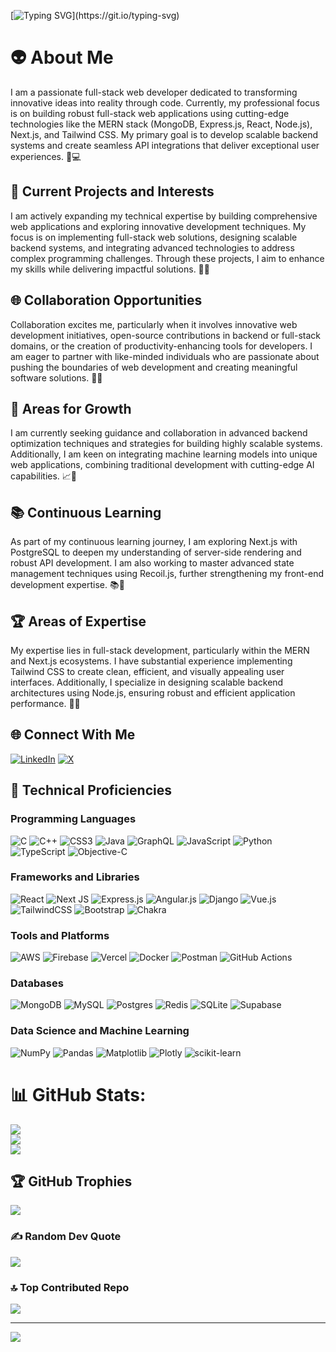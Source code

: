 [![Typing SVG](https://readme-typing-svg.demolab.com?font=Fira+Code&size=16&duration=4000&pause=1000&center=true&vCenter=true&hCenter=true&width=435&lines=Code+%E2%80%A2+Learn+%E2%80%A2+Repeat;Turning+ideas+into+reality+through+code.;Fuelled+by+coffee%2C+powered+by+code.)](https://git.io/typing-svg)
# 👽 About Me

I am a passionate full-stack web developer dedicated to transforming innovative ideas into reality through code. Currently, my professional focus is on building robust full-stack web applications using cutting-edge technologies like the MERN stack (MongoDB, Express.js, React, Node.js), Next.js, and Tailwind CSS. My primary goal is to develop scalable backend systems and create seamless API integrations that deliver exceptional user experiences. 🚀💻

## 🚀 Current Projects and Interests

I am actively expanding my technical expertise by building comprehensive web applications and exploring innovative development techniques. My focus is on implementing full-stack web solutions, designing scalable backend systems, and integrating advanced technologies to address complex programming challenges. Through these projects, I aim to enhance my skills while delivering impactful solutions. 🌟🔧

## 🌐 Collaboration Opportunities

Collaboration excites me, particularly when it involves innovative web development initiatives, open-source contributions in backend or full-stack domains, or the creation of productivity-enhancing tools for developers. I am eager to partner with like-minded individuals who are passionate about pushing the boundaries of web development and creating meaningful software solutions. 🤝🌐

## 🌱 Areas for Growth

I am currently seeking guidance and collaboration in advanced backend optimization techniques and strategies for building highly scalable systems. Additionally, I am keen on integrating machine learning models into unique web applications, combining traditional development with cutting-edge AI capabilities. 📈🧠

## 📚 Continuous Learning

As part of my continuous learning journey, I am exploring Next.js with PostgreSQL to deepen my understanding of server-side rendering and robust API development. I am also working to master advanced state management techniques using Recoil.js, further strengthening my front-end development expertise. 📚🔬

## 🏆 Areas of Expertise

My expertise lies in full-stack development, particularly within the MERN and Next.js ecosystems. I have substantial experience implementing Tailwind CSS to create clean, efficient, and visually appealing user interfaces. Additionally, I specialize in designing scalable backend architectures using Node.js, ensuring robust and efficient application performance. 🎯🔧

## 🌐 Connect With Me

[![LinkedIn](https://img.shields.io/badge/LinkedIn-%230077B5.svg?logo=linkedin&logoColor=white)](https://linkedin.com/in/samanpreet-singh-921996225/) [![X](https://img.shields.io/badge/X-black.svg?logo=X&logoColor=white)](https://x.com/Saman1202)

## 🔧 Technical Proficiencies

### Programming Languages
![C](https://img.shields.io/badge/c-%2300599C.svg?style=flat-square&logo=c&logoColor=white)
![C++](https://img.shields.io/badge/c++-%2300599C.svg?style=flat-square&logo=c%2B%2B&logoColor=white)
![CSS3](https://img.shields.io/badge/css3-%231572B6.svg?style=flat-square&logo=css3&logoColor=white)
![Java](https://img.shields.io/badge/java-%23ED8B00.svg?style=flat-square&logo=openjdk&logoColor=white)
![GraphQL](https://img.shields.io/badge/-GraphQL-E10098?style=flat-square&logo=graphql&logoColor=white)
![JavaScript](https://img.shields.io/badge/javascript-%23323330.svg?style=flat-square&logo=javascript&logoColor=%23F7DF1E)
![Python](https://img.shields.io/badge/python-3670A0?style=flat-square&logo=python&logoColor=ffdd54)
![TypeScript](https://img.shields.io/badge/typescript-%23007ACC.svg?style=flat-square&logo=typescript&logoColor=white)
![Objective-C](https://img.shields.io/badge/OBJECTIVE--C-%233A95E3.svg?style=flat-square&logo=apple&logoColor=white)

### Frameworks and Libraries
![React](https://img.shields.io/badge/react-%2320232a.svg?style=flat-square&logo=react&logoColor=%2361DAFB)
![Next JS](https://img.shields.io/badge/Next-black?style=flat-square&logo=next.js&logoColor=white)
![Express.js](https://img.shields.io/badge/express.js-%23404d59.svg?style=flat-square&logo=express&logoColor=%2361DAFB)
![Angular.js](https://img.shields.io/badge/angular.js-%23E23237.svg?style=flat-square&logo=angularjs&logoColor=white)
![Django](https://img.shields.io/badge/django-%23092E20.svg?style=flat-square&logo=django&logoColor=white)
![Vue.js](https://img.shields.io/badge/vue.js-%2335495e.svg?style=flat-square&logo=vuedotjs&logoColor=%234FC08D)
![TailwindCSS](https://img.shields.io/badge/tailwindcss-%2338B2AC.svg?style=flat-square&logo=tailwind-css&logoColor=white)
![Bootstrap](https://img.shields.io/badge/bootstrap-%238511FA.svg?style=flat-square&logo=bootstrap&logoColor=white)
![Chakra](https://img.shields.io/badge/chakra-%234ED1C5.svg?style=flat-square&logo=chakraui&logoColor=white)

### Tools and Platforms
![AWS](https://img.shields.io/badge/AWS-%23FF9900.svg?style=flat-square&logo=amazon-aws&logoColor=white)
![Firebase](https://img.shields.io/badge/firebase-%23039BE5.svg?style=flat-square&logo=firebase)
![Vercel](https://img.shields.io/badge/vercel-%23000000.svg?style=flat-square&logo=vercel&logoColor=white)
![Docker](https://img.shields.io/badge/docker-%230db7ed.svg?style=flat-square&logo=docker&logoColor=white)
![Postman](https://img.shields.io/badge/Postman-FF6C37?style=flat-square&logo=postman&logoColor=white)
![GitHub Actions](https://img.shields.io/badge/github%20actions-%232671E5.svg?style=flat-square&logo=githubactions&logoColor=white)

### Databases
![MongoDB](https://img.shields.io/badge/MongoDB-%234ea94b.svg?style=flat-square&logo=mongodb&logoColor=white)
![MySQL](https://img.shields.io/badge/mysql-4479A1.svg?style=flat-square&logo=mysql&logoColor=white)
![Postgres](https://img.shields.io/badge/postgres-%23316192.svg?style=flat-square&logo=postgresql&logoColor=white)
![Redis](https://img.shields.io/badge/redis-%23DD0031.svg?style=flat-square&logo=redis&logoColor=white)
![SQLite](https://img.shields.io/badge/sqlite-%2307405e.svg?style=flat-square&logo=sqlite&logoColor=white)
![Supabase](https://img.shields.io/badge/Supabase-3ECF8E?style=flat-square&logo=supabase&logoColor=white)

### Data Science and Machine Learning
![NumPy](https://img.shields.io/badge/numpy-%23013243.svg?style=flat-square&logo=numpy&logoColor=white)
![Pandas](https://img.shields.io/badge/pandas-%23150458.svg?style=flat-square&logo=pandas&logoColor=white)
![Matplotlib](https://img.shields.io/badge/Matplotlib-%23ffffff.svg?style=flat-square&logo=Matplotlib&logoColor=black)
![Plotly](https://img.shields.io/badge/Plotly-%233F4F75.svg?style=flat-square&logo=plotly&logoColor=white)
![scikit-learn](https://img.shields.io/badge/scikit--learn-%23F7931E.svg?style=flat-square&logo=scikit-learn&logoColor=white)




# 📊 GitHub Stats:
![](https://github-readme-stats.vercel.app/api?username=Saman-dev12&theme=radical&hide_border=false&include_all_commits=false&count_private=false)<br/>
![](https://nirzak-streak-stats.vercel.app/?user=Saman-dev12&theme=radical&hide_border=false)<br/>
![](https://github-readme-stats.vercel.app/api/top-langs/?username=Saman-dev12&theme=radical&hide_border=false&include_all_commits=false&count_private=false&layout=compact)


## 🏆 GitHub Trophies
![](https://github-profile-trophy.vercel.app/?username=Saman-dev12&theme=radical&no-frame=false&no-bg=true&margin-w=4)

### ✍️ Random Dev Quote
![](https://quotes-github-readme.vercel.app/api?type=horizontal&theme=radical)

### 🔝 Top Contributed Repo
![](https://github-contributor-stats.vercel.app/api?username=Saman-dev12&limit=5&theme=dark&combine_all_yearly_contributions=true)

---
[![](https://visitcount.itsvg.in/api?id=Saman-dev12&icon=0&color=0)](https://visitcount.itsvg.in)



